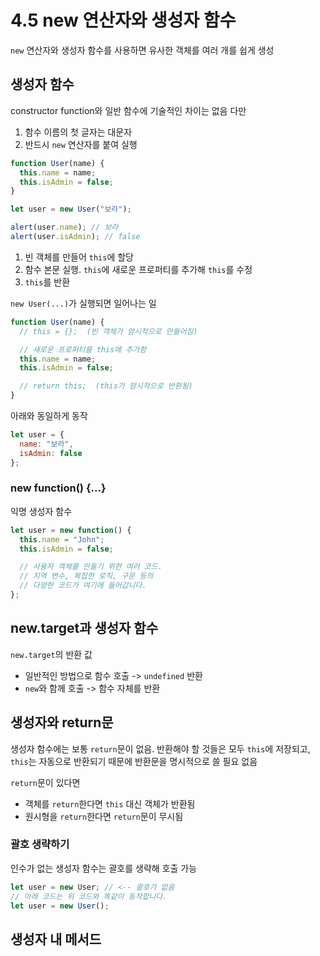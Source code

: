 # 4.5 new 연산자와 생성자 함수

`new` 연산자와 생성자 함수를 사용하면 유사한 객체를 여러 개를 쉽게 생성



## 생성자 함수

constructor function와 일반 함수에 기술적인 차이는 없음 다만

1. 함수 이름의 첫 글자는 대문자
2. 반드시 `new` 연산자를 붙여 실행



```javascript
function User(name) {
  this.name = name;
  this.isAdmin = false;
}

let user = new User("보라");

alert(user.name); // 보라
alert(user.isAdmin); // false
```

1. 빈 객체를 만들어 `this`에 할당
2. 함수 본문 실행. `this`에 새로운 프로퍼티를 추가해 `this`를 수정
3. `this`를 반환



`new User(...)`가 실행되면 일어나는 일

```javascript
function User(name) {
  // this = {};  (빈 객체가 암시적으로 만들어짐)

  // 새로운 프로퍼티를 this에 추가함
  this.name = name;
  this.isAdmin = false;

  // return this;  (this가 암시적으로 반환됨)
}
```



아래와 동일하게 동작

```javascript
let user = {
  name: "보라",
  isAdmin: false
};
```



### new function() {...}

익명 생성자 함수

```javascript
let user = new function() {
  this.name = "John";
  this.isAdmin = false;

  // 사용자 객체를 만들기 위한 여러 코드.
  // 지역 변수, 복잡한 로직, 구문 등의
  // 다양한 코드가 여기에 들어갑니다.
};
```



## new.target과 생성자 함수

`new.target`의 반환 값

- 일반적인 방법으로 함수 호출 -> `undefined` 반환
- `new`와 함께 호출 -> 함수 자체를 반환



## 생성자와 return문

생성자 함수에는 보통 `return`문이 없음. 반환해야 할 것들은 모두 `this`에 저장되고, `this`는 자동으로 반환되기 때문에 반환문을 명시적으로 쓸 필요 없음

`return`문이 있다면

- 객체를 `return`한다면 `this` 대신 객체가 반환됨
- 원시형을 `return`한다면 `return`문이 무시됨



### 괄호 생략하기

인수가 없는 생성자 함수는 괄호를 생략해 호출 가능

```javascript
let user = new User; // <-- 괄호가 없음
// 아래 코드는 위 코드와 똑같이 동작합니다.
let user = new User();
```



## 생성자 내 메서드

